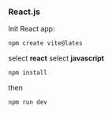 ### React.js

Init React app:
```sh
npm create vite@lates
```
select **react**
select **javascript**
```sh
npm install
```
then
```sh
npm run dev
```
